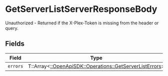 # GetServerListServerResponseBody

Unauthorized - Returned if the X-Plex-Token is missing from the header or query.


## Fields

| Field                                                                                                     | Type                                                                                                      | Required                                                                                                  | Description                                                                                               |
| --------------------------------------------------------------------------------------------------------- | --------------------------------------------------------------------------------------------------------- | --------------------------------------------------------------------------------------------------------- | --------------------------------------------------------------------------------------------------------- |
| `errors`                                                                                                  | T::Array<[::OpenApiSDK::Operations::GetServerListErrors](../../models/operations/getserverlisterrors.md)> | :heavy_minus_sign:                                                                                        | N/A                                                                                                       |